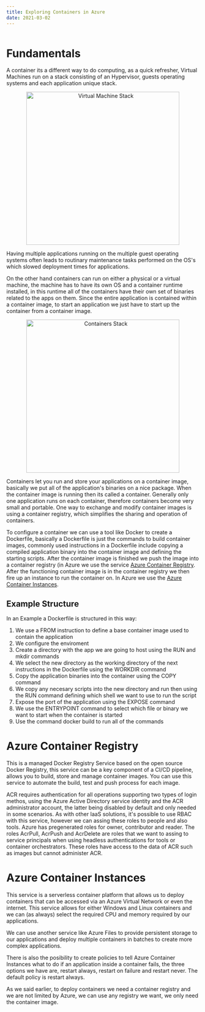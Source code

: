 ```yaml
---
title: Exploring Containers in Azure
date: 2021-03-02
---
```

```toc
```

# Fundamentals

A container its a different way to do computing, as a quick refresher, Virtual Machines run on a stack consisting of an Hypervisor, guests operating systems and each application unique stack. 

<p align="center">
  <img width="400" height="auto" src="https://miro.medium.com/max/1600/0*NKv08csbRigHc2Y9" alt="Virtual Machine Stack">
</p>
Having multiple applications running on the multiple guest operating systems often leads to routinary maintenance tasks performed on the OS's which slowed deployment times for applications.


On the other hand containers can run on either a physical or a virtual machine, the machine has to have its own OS and a container runtime installed, in this runtime all of the containers have their own set of binaries related to the apps on them. Since the entire application is contained within a container image, to start an application we just have to start up the container from a container image.
<p align="center">
  <img width="400" height="auto" src="https://miro.medium.com/max/1021/1*v-BncAkY0kE9vlPki5P--Q.png" alt="Containers Stack">
</p>

Containers let you run and store your applications on a container image, basically we put all of the application's binaries on a nice package. When the container image is running then its called a container. Generally only one application runs on each container, therefore containers become very small and portable. One way to exchange and modify container images is using a container registry, which simplifies the sharing and operation of containers.

To configure a container we can use a tool like Docker to create a Dockerfile, basically a Dockerfile is just the commands to build container images, commonly used instructions in a Dockerfile include copying a compiled application binary into the container image and defining the starting scripts. After the container image is finished we push the image into a container registry (in Azure we use the service [Azure Container Registry](https://docs.microsoft.com/en-us/azure/container-registry/). After the functioning container image is in the container registry we then fire up an instance to run the container on. In Azure we use the [Azure Container Instances](https://docs.microsoft.com/en-us/azure/container-instances/).

## Example Structure

In an Example a Dockerfile is structured in this way:
1. We use a FROM instruction to define a base container image used to contain the application
2. We configure the enviroment 
3. Create a directory with the app we are going to host using the RUN and mkdir commands
4. We select the new directory as the working directory of the next instructions in the Dockerfile using the WORKDIR command
5. Copy the application binaries into the container using the COPY command
6. We copy any necesary scripts into the new directory and run then using the RUN command defining which shell we want to use to run the script
7. Expose the port of the application using the EXPOSE command
8. We use the ENTRYPOINT command to select which file or binary we want to start when the container is started
9. Use the command docker build to run all of the commands


# Azure Container Registry
This is a managed Docker Registry Service based on the open source Docker Registry, this service can be a key component of a CI/CD pipeline, allows you to build, store and manage container images. You can use this service to automate the build, test and push process for each image. 


ACR requires authentication for all operations supporting two types of login methos, using the Azure Active Directory service identity and the ACR administrator account, the latter being disabled by default and only needed in some scenarios. As with other IaaS solutions, it's possible to use RBAC with this service, however we can assing these roles to people and also tools. Azure has pregenerated roles for owner, contributor and reader. The roles AcrPull, AcrPush and AcrDelete are roles that we want to assing to service principals when using headless authentications for tools or container orchestrators. These roles have access to the data of ACR such as images but cannot administer ACR.


# Azure Container Instances

This service is a serverless container platform that allows us to deploy containers that can be accessed via an Azure Virtual Network or even the internet. This service allows for either Windows and Linux containers and we can (as always) select the required CPU and memory required by our applications. 

We can use another service like Azure Files to provide persistent storage to our applications and deploy multiple containers in batches to create more complex applications. 

There is also the posibility to create policies to tell Azure Container Instances what to do if an application inside a container fails, the three options we have are, restart always, restart on failure and restart never. The default policy is restart always.

As we said earlier, to deploy containers we need a container registry and we are not limited by Azure, we can use any registry we want, we only need the container image.